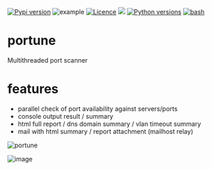 [![Pypi version](https://img.shields.io/pypi/v/portune.svg)](https://pypi.org/project/portune/)
![example](https://github.com/joknarf/portune/actions/workflows/python-publish.yml/badge.svg)
[![Licence](https://img.shields.io/badge/licence-MIT-blue.svg)](https://shields.io/)
[![](https://pepy.tech/badge/portune)](https://pepy.tech/project/portune)
[![Python versions](https://img.shields.io/badge/python-3.9+-blue.svg)](https://shields.io/)
[![bash](https://img.shields.io/badge/OS-%20Windows%20|%20Linux%20|%20macOS%20|%20SunOS%20|%20AIX%20|%20HP_UX%20...-blue.svg)]()

# portune

Multithreaded port scanner

# features

* parallel check of port availability against servers/ports
* console output result / summary
* html full report / dns domain summary / vlan timeout summary
* mail with html summary / report attachment (mailhost relay)

![portune](https://github.com/user-attachments/assets/497a4c73-fb6c-4a20-b7ea-043949c49ca9)

![image](https://github.com/user-attachments/assets/ddea20d8-485d-44d6-8dcc-e817d396e197)
